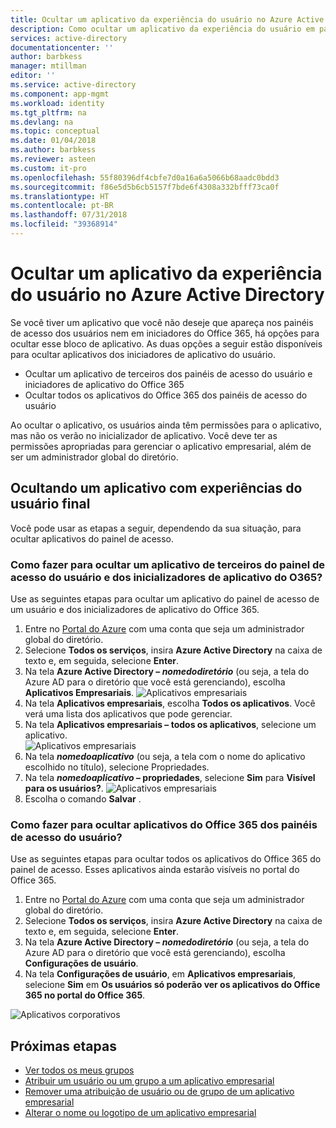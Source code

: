 ```yaml
---
title: Ocultar um aplicativo da experiência do usuário no Azure Active Directory | Microsoft Docs
description: Como ocultar um aplicativo da experiência do usuário em painéis de acesso do Microsoft Azure Active Directory ou inicializadores do Office 365.
services: active-directory
documentationcenter: ''
author: barbkess
manager: mtillman
editor: ''
ms.service: active-directory
ms.component: app-mgmt
ms.workload: identity
ms.tgt_pltfrm: na
ms.devlang: na
ms.topic: conceptual
ms.date: 01/04/2018
ms.author: barbkess
ms.reviewer: asteen
ms.custom: it-pro
ms.openlocfilehash: 55f80396df4cbfe7d0a16a6a5066b68aadc0bdd3
ms.sourcegitcommit: f86e5d5b6cb5157f7bde6f4308a332bfff73ca0f
ms.translationtype: HT
ms.contentlocale: pt-BR
ms.lasthandoff: 07/31/2018
ms.locfileid: "39368914"
---
```

# <a name="hide-an-application-from-users-experience-in-azure-active-directory"></a>Ocultar um aplicativo da experiência do usuário no Azure Active Directory

Se você tiver um aplicativo que você não deseje que apareça nos painéis de acesso dos usuários nem em iniciadores do Office 365, há opções para ocultar esse bloco de aplicativo.  As duas opções a seguir estão disponíveis para ocultar aplicativos dos iniciadores de aplicativo do usuário.

- Ocultar um aplicativo de terceiros dos painéis de acesso do usuário e iniciadores de aplicativo do Office 365
- Ocultar todos os aplicativos do Office 365 dos painéis de acesso do usuário

Ao ocultar o aplicativo, os usuários ainda têm permissões para o aplicativo, mas não os verão no inicializador de aplicativo. Você deve ter as permissões apropriadas para gerenciar o aplicativo empresarial, além de ser um administrador global do diretório.


## <a name="hiding-an-application-from-users-end-user-experiences"></a>Ocultando um aplicativo com experiências do usuário final
Você pode usar as etapas a seguir, dependendo da sua situação, para ocultar aplicativos do painel de acesso.

### <a name="how-do-i-hide-a-third-party-app-from-users-access-panel-and-o365-app-launchers"></a>Como fazer para ocultar um aplicativo de terceiros do painel de acesso do usuário e dos inicializadores de aplicativo do O365?
Use as seguintes etapas para ocultar um aplicativo do painel de acesso de um usuário e dos inicializadores de aplicativo do Office 365.

1.  Entre no [Portal do Azure](https://portal.azure.com) com uma conta que seja um administrador global do diretório.
2.  Selecione **Todos os serviços**, insira **Azure Active Directory** na caixa de texto e, em seguida, selecione **Enter**.
3.  Na tela **Azure Active Directory – *nomedodiretório*** (ou seja, a tela do Azure AD para o diretório que você está gerenciando), escolha **Aplicativos Empresariais**.
![Aplicativos empresariais](./media/hide-application-from-user-portal/app1.png)
4.  Na tela **Aplicativos empresariais**, escolha **Todos os aplicativos**. Você verá uma lista dos aplicativos que pode gerenciar.
5.  Na tela **Aplicativos empresariais – todos os aplicativos**, selecione um aplicativo.</br>
![Aplicativos empresariais](./media/hide-application-from-user-portal/app2.png)
6.  Na tela ***nomedoaplicativo*** (ou seja, a tela com o nome do aplicativo escolhido no título), selecione Propriedades.
7.  Na tela ***nomedoaplicativo* – propriedades**, selecione **Sim** para **Visível para os usuários?**.
![Aplicativos empresariais](./media/hide-application-from-user-portal/app3.png)
8.  Escolha o comando **Salvar** .

### <a name="how-do-i-hide-office-365-applications-from-users-access-panel"></a>Como fazer para ocultar aplicativos do Office 365 dos painéis de acesso do usuário?

Use as seguintes etapas para ocultar todos os aplicativos do Office 365 do painel de acesso. Esses aplicativos ainda estarão visíveis no portal do Office 365.

1.  Entre no [Portal do Azure](https://portal.azure.com) com uma conta que seja um administrador global do diretório.
2.  Selecione **Todos os serviços**, insira **Azure Active Directory** na caixa de texto e, em seguida, selecione **Enter**.
3.  Na tela **Azure Active Directory – *nomedodiretório*** (ou seja, a tela do Azure AD para o diretório que você está gerenciando), escolha **Configurações de usuário**.
4.  Na tela **Configurações de usuário**, em **Aplicativos empresariais**, selecione **Sim** em **Os usuários só poderão ver os aplicativos do Office 365 no portal do Office 365**.

![Aplicativos corporativos](./media/hide-application-from-user-portal/apps4.png)

## <a name="next-steps"></a>Próximas etapas
* [Ver todos os meus grupos](../fundamentals/active-directory-groups-view-azure-portal.md)
* [Atribuir um usuário ou um grupo a um aplicativo empresarial](assign-user-or-group-access-portal.md)
* [Remover uma atribuição de usuário ou de grupo de um aplicativo empresarial](remove-user-or-group-access-portal.md)
* [Alterar o nome ou logotipo de um aplicativo empresarial](change-name-or-logo-portal.md)

